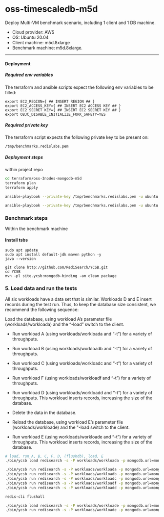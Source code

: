 # oss-timescaledb-m5d

Deploy Multi-VM benchmark scenario, including 1 client and 1 DB machine.
- Cloud provider: AWS
- OS: Ubuntu 20.04
- Client machine: m5d.8xlarge
- Benchmark machine: m5d.8xlarge. 

-------

#### Deployment

##### Required env variables

The terraform and ansible scripts expect the following env variables to be filled:
```
export EC2_REGION={ ## INSERT REGION ## }
export EC2_ACCESS_KEY={ ## INSERT EC2 ACCESS KEY ## }
export EC2_SECRET_KEY={ ## INSERT EC2 SECRET KEY ## }
export OBJC_DISABLE_INITIALIZE_FORK_SAFETY=YES
```

##### Required private key

The terraform script expects the following private key to be present on:
```
/tmp/benchmarks.redislabs.pem
```

##### Deployment steps
within project repo

```bash
cd terraform/oss-3nodes-mongodb-m5d
terraform plan
terraform apply

ansible-playbook --private-key /tmp/benchmarks.redislabs.pem -u ubuntu -i 3.137.178.136,3.15.221.166,3.133.144.240, ./../deps/automata/ansible/mongodb.yml  -K

ansible-playbook --private-key /tmp/benchmarks.redislabs.pem -u ubuntu -i 3.137.178.136,  ../deps/automata/ansible/mongodb.yml -e mongo_cluster_host=1 -e "{"mongodb_nodes":['10.3.0.137,10.3.0.165,10.3.0.211']}" -K

```

### Benchmark steps

Within the benchmark machine

#### Install tsbs
```
sudo apt update
sudo apt install default-jdk maven python -y
java --version

git clone http://github.com/RediSearch/YCSB.git
cd YCSB
mvn -pl site.ycsb:mongodb-binding -am clean package

```


### 5. Load data and run the tests

All six workloads have a data set that is similar. Workloads D and E insert records during the test run. Thus, to keep the database size consistent, we recommend the following sequence:

Load the database, using workload A’s parameter file (workloads/workloada) and the “-load” switch to the client.

- Run workload A (using workloads/workloada and “-t”) for a variety of throughputs.

- Run workload B (using workloads/workloadb and “-t”) for a variety of throughputs.

- Run workload C (using workloads/workloadc and “-t”) for a variety of throughputs.

- Run workload F (using workloads/workloadf and “-t”) for a variety of throughputs.

- Run workload D (using workloads/workloadd and “-t”) for a variety of throughputs. This workload inserts records, increasing the size of the database.

- Delete the data in the database.

- Reload the database, using workload E’s parameter file (workloads/workloade) and the "-load switch to the client.

- Run workload E (using workloads/workloade and “-t”) for a variety of throughputs. This workload inserts records, increasing the size of the database.


```bash
# load, run A, B, C, F, D, (flushdb), load, E
./bin/ycsb load redisearch -s -P workloads/workloada -p mongodb.url=mongodb://localhost:27017/ycsb?w=0 -p "threadcount=8" > outputLoad.txt

./bin/ycsb run redisearch -s -P workloads/workloada -p mongodb.url=mongodb://localhost:27017/ycsb?w=0 -p "threadcount=8" > outputRunA.txt
./bin/ycsb run redisearch -s -P workloads/workloadb -p mongodb.url=mongodb://localhost:27017/ycsb?w=0 -p "threadcount=8" > outputRunB.txt
./bin/ycsb run redisearch -s -P workloads/workloadc -p mongodb.url=mongodb://localhost:27017/ycsb?w=0 -p "threadcount=8" > outputRunC.txt
./bin/ycsb run redisearch -s -P workloads/workloadf -p mongodb.url=mongodb://localhost:27017/ycsb?w=0 -p "threadcount=8" > outputRunF.txt
./bin/ycsb run redisearch -s -P workloads/workloadd -p mongodb.url=mongodb://localhost:27017/ycsb?w=0 -p "threadcount=8" > outputRunD.txt

redis-cli flushall

./bin/ycsb load redisearch -s -P workloads/workloade -p mongodb.url=mongodb://localhost:27017/ycsb?w=0 -p "threadcount=32" -p "recordcount=30000000" -p "operationcount=30000000" > outputLoad.txt
./bin/ycsb run redisearch -s -P workloads/workloade -p mongodb.url=mongodb://localhost:27017/ycsb?w=0 -p "threadcount=32" -p "recordcount=30000000" -p "operationcount=30000000" > outputRunE.txt
```
